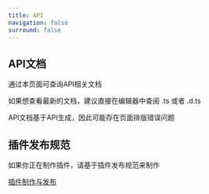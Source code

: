 ```yaml
---
title: API
navigation: false
surround: false
---
```


## API文档

通过本页面可查询API相关文档

如果想查看最新的文档，建议直接在编辑器中查阅 .ts 或者 .d.ts

API文档基于API生成，因此可能存在页面排版错误问题

## 插件发布规范

如果你正在制作插件，请基于插件发布规范来制作

[插件制作与发布](/zh_hans/getting-started/plug/up)
